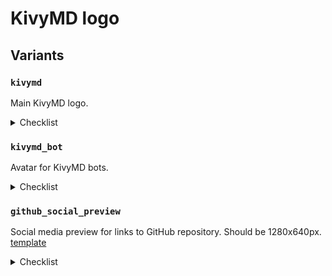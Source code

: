 # KivyMD logo

## Variants

### `kivymd`

Main KivyMD logo.

<details>
  <summary>Checklist</summary>

  Where to change logo to new.

  - [ ] Organization on GitHub [link](https://github.com/organizations/kivymd/settings/profile)
  - [ ] Kitchen Sink demo icon [link](https://github.com/kivymd/KivyMD/blob/master/demos/kitchen_sink/assets/kivymd.png)
  - [ ] Team on Discord Developers [link](https://discord.com/developers/teams/739100511512297563/information)
  - [ ] Application on Discord Developers [link](https://discord.com/developers/applications/739100866023391252/information)
  - [ ] OpenCollective page [link](https://opencollective.com/kivymd)
  - [ ] YouTube channel [link](https://www.youtube.com/c/KivyMD)
  - [ ] Twitter account [link](https://twitter.com/KivyMD)
  - [ ] Habr account [link](https://habr.com/ru/users/kivymd/)
  - [x] Bountysource team (by url) [link](https://www.bountysource.com/teams/kivymd/settings)
  - [x] StackOverflow tag info (by url) [link](https://stackoverflow.com/tags/kivymd/info)
  - [x] Project Readme (by url) [link](https://github.com/kivymd/KivyMD/blob/master/README.md)
</details>

### `kivymd_bot`

Avatar for KivyMD bots.

<details>
  <summary>Checklist</summary>

  Where to change logo to new.

  - [ ] User on GitHub [link](https://github.com/settings/profile)
  - [ ] Bot on Discord Developers [link](https://discord.com/developers/applications/739100866023391252/bot)
</details>

### `github_social_preview`

Social media preview for links to GitHub repository. Should be 1280x640px.
[template](https://github.com/kivymd/KivyMD/settings/og-template)

<details>
  <summary>Checklist</summary>

  Where to change logo to new.

  - [ ] Repository settings [link](https://github.com/kivymd/KivyMD/settings)
</details>
